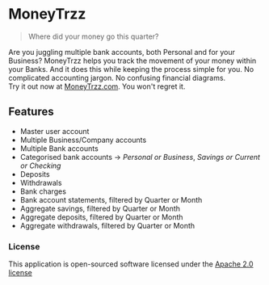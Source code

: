 # MoneyTrzz
> Where did your money go this quarter?

Are you juggling multiple bank accounts, both Personal and for your Business? MoneyTrzz helps you track the movement of your money within your Banks. And it does this while keeping the process simple for you. No complicated accounting jargon. No confusing financial diagrams.  
Try it out now at [MoneyTrzz.com](http://moneytrzz.com). You won't regret it.

## Features
- Master user account
- Multiple Business/Company accounts
- Multiple Bank accounts
- Categorised bank accounts -> _Personal or Business_, _Savings or Current or Checking_
- Deposits
- Withdrawals
- Bank charges
- Bank account statements, filtered by Quarter or Month
- Aggregate savings, filtered by Quarter or Month
- Aggregate deposits, filtered by Quarter or Month
- Aggregate withdrawals, filtered by Quarter or Month

### License
This application is open-sourced software licensed under the [Apache 2.0 license](http://www.apache.org/licenses/LICENSE-2.0)
